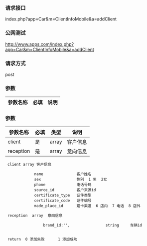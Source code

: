 ### **请求接口**
index.php?app=Car&m=ClientInfoMobile&a=addClient



### **公网测试**
http://www.apps.com/index.php?app=Car&m=ClientInfoMobile&a=addClient

### **请求方式**
post


### **参数**
| 参数名称  |必填|     说明      |
|------|-----|------|
### **参数**
| 参数名称  |必填|   类型  |说明      |
|------|-----|------|------|
| client| 是 | array|客户信息|
| reception| 是 | array|意向信息|

     client array 客户信息
                  
                 name               客户姓名
                 sex                性别  1 男  2女
                 phone              电话号码
                 source_id          客户来源id
                 certificate_type   证件类型
                 certificate_code   证件编号
                 made_place_id      建卡渠道  6 店内  7 电话  8 店外

     reception  array  意向信息

                     brand_id:'',                string     车辆id


     return  0 添加失败      1 添加成功 